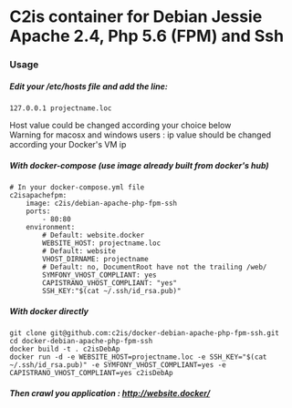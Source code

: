 # C2is container for Debian Jessie Apache 2.4, Php 5.6 (FPM) and Ssh  

### Usage  

##### Edit your /etc/hosts file and add the line:
```
127.0.0.1 projectname.loc
```
Host value could be changed according your choice below  
Warning for macosx and windows users : ip value should be changed according your Docker's VM ip

##### With docker-compose (use image already built from docker's hub)
```
# In your docker-compose.yml file
c2isapachefpm:
    image: c2is/debian-apache-php-fpm-ssh
    ports:
        - 80:80
    environment:
        # Default: website.docker
        WEBSITE_HOST: projectname.loc
        # Default: website
        VHOST_DIRNAME: projectname
        # Default: no, DocumentRoot have not the trailing /web/
        SYMFONY_VHOST_COMPLIANT: yes
        CAPISTRANO_VHOST_COMPLIANT: "yes"
        SSH_KEY:"$(cat ~/.ssh/id_rsa.pub)"
```

##### With docker directly
```
git clone git@github.com:c2is/docker-debian-apache-php-fpm-ssh.git
cd docker-debian-apache-php-fpm-ssh
docker build -t . c2isDebAp
docker run -d -e WEBSITE_HOST=projectname.loc -e SSH_KEY="$(cat ~/.ssh/id_rsa.pub)" -e SYMFONY_VHOST_COMPLIANT=yes -e CAPISTRANO_VHOST_COMPLIANT=yes c2isDebAp
```

##### Then crawl you application : http://website.docker/